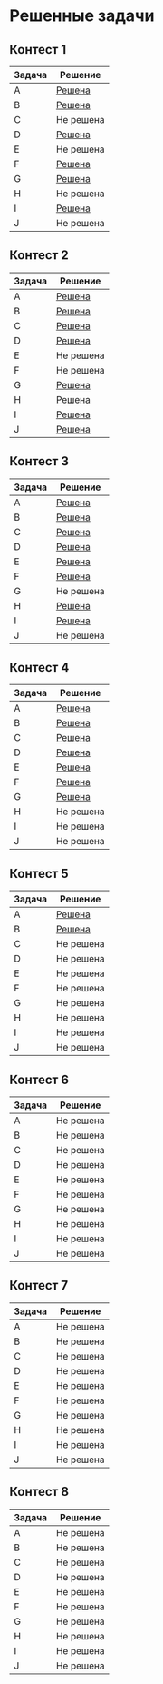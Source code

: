# Решенные задачи

## Контест 1
| Задача | Решение          |
|--------|------------------|
| A      | [Решена](./1/A.py) |
| B      | [Решена](./1/B.py) |
| C      | Не решена        |
| D      | [Решена](./1/D.py) |
| E      | Не решена        |
| F      | [Решена](./1/F.py) |
| G      | [Решена](./1/G.py) |
| H      | Не решена        |
| I      | [Решена](./1/I.py) |
| J      | Не решена        |

## Контест 2
| Задача | Решение          |
|--------|------------------|
| A      | [Решена](./2/A.py) |
| B      | [Решена](./2/B.py) |
| C      | [Решена](./2/C.py) |
| D      | [Решена](./2/D.py) |
| E      | Не решена        |
| F      | Не решена        |
| G      | [Решена](./2/G.py) |
| H      | [Решена](./2/H.py) |
| I      | [Решена](./2/I.py) |
| J      | [Решена](./2/J.py) |

## Контест 3
| Задача | Решение          |
|--------|------------------|
| A      | [Решена](./3/A.py) |
| B      | [Решена](./3/B.py) |
| C      | [Решена](./3/C.py) |
| D      | [Решена](./3/D.py) |
| E      | [Решена](./3/E.py) |
| F      | [Решена](./3/F.py) |
| G      | Не решена        |
| H      | [Решена](./3/H.py) |
| I      | [Решена](./3/I.py) |
| J      | Не решена        |

## Контест 4
| Задача | Решение          |
|--------|------------------|
| A      | [Решена](./4/A.py) |
| B      | [Решена](./4/B.py) |
| C      | [Решена](./4/C.py) |
| D      | [Решена](./4/D.py) |
| E      | [Решена](./4/E.py) |
| F      | [Решена](./4/F.py) |
| G      | [Решена](./4/G.py) |
| H      | Не решена        |
| I      | Не решена        |
| J      | Не решена        |

## Контест 5
| Задача | Решение          |
|--------|------------------|
| A      | [Решена](./5/A.py)       |
| B      | [Решена](./5/B.py) |
| C      | Не решена        |
| D      | Не решена        |
| E      | Не решена        |
| F      | Не решена        |
| G      | Не решена        |
| H      | Не решена        |
| I      | Не решена        |
| J      | Не решена        |

## Контест 6
| Задача | Решение          |
|--------|------------------|
| A      | Не решена        |
| B      | Не решена        |
| C      | Не решена        |
| D      | Не решена        |
| E      | Не решена        |
| F      | Не решена        |
| G      | Не решена        |
| H      | Не решена        |
| I      | Не решена        |
| J      | Не решена        |

## Контест 7
| Задача | Решение          |
|--------|------------------|
| A      | Не решена        |
| B      | Не решена        |
| C      | Не решена        |
| D      | Не решена        |
| E      | Не решена        |
| F      | Не решена        |
| G      | Не решена        |
| H      | Не решена        |
| I      | Не решена        |
| J      | Не решена        |

## Контест 8
| Задача | Решение          |
|--------|------------------|
| A      | Не решена        |
| B      | Не решена        |
| C      | Не решена        |
| D      | Не решена        |
| E      | Не решена        |
| F      | Не решена        |
| G      | Не решена        |
| H      | Не решена        |
| I      | Не решена        |
| J      | Не решена        |